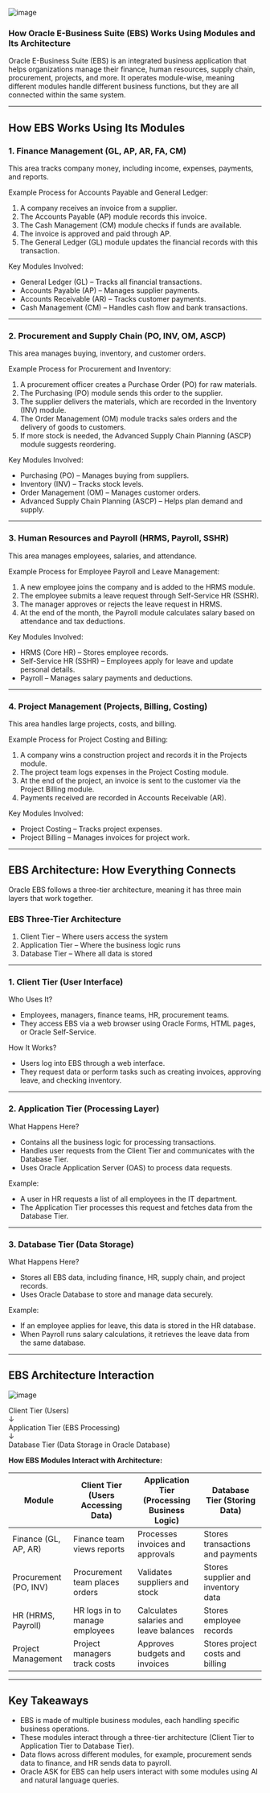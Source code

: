 ![image](https://github.com/user-attachments/assets/1bccc67d-fdf1-416b-8992-0d6062bacd47)

### How Oracle E-Business Suite (EBS) Works Using Modules and Its Architecture  

Oracle E-Business Suite (EBS) is an integrated business application that helps organizations manage their finance, human resources, supply chain, procurement, projects, and more. It operates module-wise, meaning different modules handle different business functions, but they are all connected within the same system.  

---

## How EBS Works Using Its Modules  

### 1. Finance Management (GL, AP, AR, FA, CM)  
This area tracks company money, including income, expenses, payments, and reports.  

Example Process for Accounts Payable and General Ledger:  
1. A company receives an invoice from a supplier.  
2. The Accounts Payable (AP) module records this invoice.  
3. The Cash Management (CM) module checks if funds are available.  
4. The invoice is approved and paid through AP.  
5. The General Ledger (GL) module updates the financial records with this transaction.  

Key Modules Involved:  
- General Ledger (GL) – Tracks all financial transactions.  
- Accounts Payable (AP) – Manages supplier payments.  
- Accounts Receivable (AR) – Tracks customer payments.  
- Cash Management (CM) – Handles cash flow and bank transactions.  

---

### 2. Procurement and Supply Chain (PO, INV, OM, ASCP)  
This area manages buying, inventory, and customer orders.  

Example Process for Procurement and Inventory:  
1. A procurement officer creates a Purchase Order (PO) for raw materials.  
2. The Purchasing (PO) module sends this order to the supplier.  
3. The supplier delivers the materials, which are recorded in the Inventory (INV) module.  
4. The Order Management (OM) module tracks sales orders and the delivery of goods to customers.  
5. If more stock is needed, the Advanced Supply Chain Planning (ASCP) module suggests reordering.  

Key Modules Involved:  
- Purchasing (PO) – Manages buying from suppliers.  
- Inventory (INV) – Tracks stock levels.  
- Order Management (OM) – Manages customer orders.  
- Advanced Supply Chain Planning (ASCP) – Helps plan demand and supply.  

---

### 3. Human Resources and Payroll (HRMS, Payroll, SSHR)  
This area manages employees, salaries, and attendance.  

Example Process for Employee Payroll and Leave Management:  
1. A new employee joins the company and is added to the HRMS module.  
2. The employee submits a leave request through Self-Service HR (SSHR).  
3. The manager approves or rejects the leave request in HRMS.  
4. At the end of the month, the Payroll module calculates salary based on attendance and tax deductions.  

Key Modules Involved:  
- HRMS (Core HR) – Stores employee records.  
- Self-Service HR (SSHR) – Employees apply for leave and update personal details.  
- Payroll – Manages salary payments and deductions.  

---

### 4. Project Management (Projects, Billing, Costing)  
This area handles large projects, costs, and billing.  

Example Process for Project Costing and Billing:  
1. A company wins a construction project and records it in the Projects module.  
2. The project team logs expenses in the Project Costing module.  
3. At the end of the project, an invoice is sent to the customer via the Project Billing module.  
4. Payments received are recorded in Accounts Receivable (AR).  

Key Modules Involved:  
- Project Costing – Tracks project expenses.  
- Project Billing – Manages invoices for project work.  

---

## EBS Architecture: How Everything Connects  
Oracle EBS follows a three-tier architecture, meaning it has three main layers that work together.  

### EBS Three-Tier Architecture  
1. Client Tier – Where users access the system  
2. Application Tier – Where the business logic runs  
3. Database Tier – Where all data is stored  

---

### 1. Client Tier (User Interface)  
Who Uses It?  
- Employees, managers, finance teams, HR, procurement teams.  
- They access EBS via a web browser using Oracle Forms, HTML pages, or Oracle Self-Service.  

How It Works?  
- Users log into EBS through a web interface.  
- They request data or perform tasks such as creating invoices, approving leave, and checking inventory.  

---

### 2. Application Tier (Processing Layer)  
What Happens Here?  
- Contains all the business logic for processing transactions.  
- Handles user requests from the Client Tier and communicates with the Database Tier.  
- Uses Oracle Application Server (OAS) to process data requests.  

Example:  
- A user in HR requests a list of all employees in the IT department.  
- The Application Tier processes this request and fetches data from the Database Tier.  

---

### 3. Database Tier (Data Storage)  
What Happens Here?  
- Stores all EBS data, including finance, HR, supply chain, and project records.  
- Uses Oracle Database to store and manage data securely.  

Example:  
- If an employee applies for leave, this data is stored in the HR database.  
- When Payroll runs salary calculations, it retrieves the leave data from the same database.  

---

## EBS Architecture Interaction  


![image](https://github.com/user-attachments/assets/5f909a97-f3e1-44c1-80e8-3e4cd3b0fb74)


Client Tier (Users)  
↓  
Application Tier (EBS Processing)  
↓  
Database Tier (Data Storage in Oracle Database)  

**How EBS Modules Interact with Architecture:**  

| Module            | Client Tier (Users Accessing Data) | Application Tier (Processing Business Logic) | Database Tier (Storing Data) |
|------------------|--------------------------------------|---------------------------------|-------------------------|
| Finance (GL, AP, AR) | Finance team views reports | Processes invoices and approvals | Stores transactions and payments |
| Procurement (PO, INV) | Procurement team places orders | Validates suppliers and stock | Stores supplier and inventory data |
| HR (HRMS, Payroll) | HR logs in to manage employees | Calculates salaries and leave balances | Stores employee records |
| Project Management | Project managers track costs | Approves budgets and invoices | Stores project costs and billing |

---

## Key Takeaways  
- EBS is made of multiple business modules, each handling specific business operations.  
- These modules interact through a three-tier architecture (Client Tier to Application Tier to Database Tier).  
- Data flows across different modules, for example, procurement sends data to finance, and HR sends data to payroll.  
- Oracle ASK for EBS can help users interact with some modules using AI and natural language queries.  

